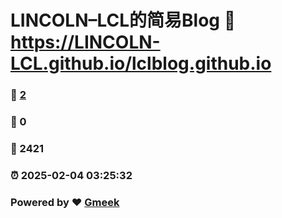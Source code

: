 # LINCOLN–LCL的简易Blog :link: https://LINCOLN-LCL.github.io/lclblog.github.io 
### :page_facing_up: [2](https://LINCOLN-LCL.github.io/lclblog.github.io/tag.html) 
### :speech_balloon: 0 
### :hibiscus: 2421 
### :alarm_clock: 2025-02-04 03:25:32 
### Powered by :heart: [Gmeek](https://github.com/Meekdai/Gmeek)
